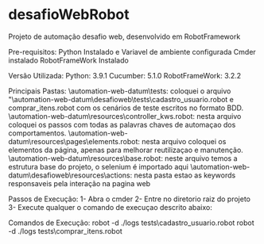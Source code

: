# desafioWebRobot
Projeto de automação desafio web, desenvolvido em RobotFramework

Pre-requisitos: 
Python Instalado e Variavel de ambiente configurada 
Cmder instalado
RobotFrameWork Instalado 


Versão Utilizada: 
Python:  3.9.1
Cucumber: 5.1.0 
RobotFrameWork: 3.2.2


Principais Pastas: 
\automation-web-datum\tests: coloquei o arquivo "\automation-web-datum\desafioweb\tests\cadastro_usuario.robot e comprar_itens.robot  com os cenários de teste escritos no formato BDD.
\automation-web-datum\resources\controller_kws.robot: nesta arquivo coloquei os passos com todas as palavras chaves de automaçao dos comportamentos.
\automation-web-datum\resources\pages\elements.robot: nesta arquivo coloquei os elementos da página, apenas para melhorar reutilizaçao e manutenção. 
\automation-web-datum\resources\base.robot: neste arquivo temos a estrutura base do projeto, o selenium é importado aqui
\automation-web-datum\desafioweb\resources\actions: nesta pasta estao as keywords responsaveis pela interação na pagina web

Passos de Execução: 
1- Abra o cmder 
2- Entre no diretorio raiz do projeto 
3- Execute qualquer o comando de execuçao descrito abaixo:

Comandos de Execução:
robot -d ./logs tests\cadastro_usuario.robot
robot -d ./logs tests\comprar_itens.robot
